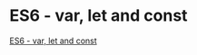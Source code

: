 # ES6 - var, let and const
[ES6 - var, let and const](https://aiwithcloud.com/2022/09/15/es6___var_let_and_const/)